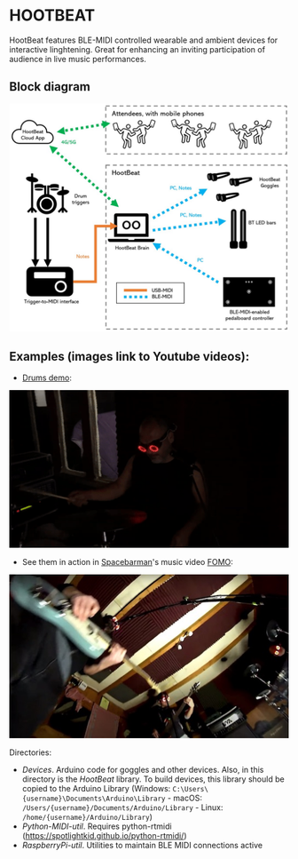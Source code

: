 # HOOTBEAT

HootBeat features BLE-MIDI controlled wearable and ambient devices for interactive linghtening.
Great for enhancing an inviting participation of audience in live music performances.

## Block diagram
![HootBeat block diagram](HootBeat-block_diagram.jpg)

## Examples (images link to Youtube videos):

* [Drums demo](https://www.youtube.com/watch?v=fSSJu2f_Yg4):

[![HootBeat demo](mauro.gif)](https://www.youtube.com/watch?v=fSSJu2f_Yg4)

* See them in action in [Spacebarman](http://www.spacebarman.com)'s music video [FOMO](https://www.youtube.com/watch?v=7elgfIqfh_I):

[![Spacebarman - FOMO - music video](band.jpg)](https://www.youtube.com/watch?v=7elgfIqfh_I)

Directories:
- _Devices_. Arduino code for goggles and other devices. Also, in this directory is the _HootBeat_ library. To build devices, this library should be copied to the Arduino Library (Windows: `C:\Users\{username}\Documents\Arduino\Library` - macOS: `/Users/{username}/Documents/Arduino/Library` - Linux: `/home/{username}/Arduino/Library`)
- _Python-MIDI-util_. Requires python-rtmidi (https://spotlightkid.github.io/python-rtmidi/)
- _RaspberryPi-util_. Utilities to maintain BLE MIDI connections active

